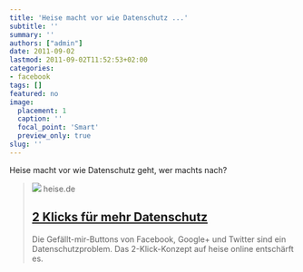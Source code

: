 ```yaml
---
title: 'Heise macht vor wie Datenschutz ...'
subtitle: ''
summary: ''
authors: ["admin"]
date: 2011-09-02
lastmod: 2011-09-02T11:52:53+02:00
categories:
- facebook
tags: []
featured: no
image:
  placement: 1
  caption: ''
  focal_point: 'Smart'
  preview_only: true
slug: ''
---
```

Heise macht vor wie Datenschutz geht, wer machts nach?
> [![](https://heise.cloudimg.io/bound/1200x1200/q85.png-lossy-85.webp-lossy-85.foil1/_www-heise-de_/ct/icons/ct_facebook_social_graph.png)](http://www.heise.de/ct/artikel/2-Klicks-fuer-mehr-Datenschutz-1333879.html)
> heise.de
> ## [2 Klicks für mehr Datenschutz](http://www.heise.de/ct/artikel/2-Klicks-fuer-mehr-Datenschutz-1333879.html)
>
>Die Gefällt-mir-Buttons von Facebook, Google+ und Twitter sind ein Datenschutzproblem. Das 2-Klick-Konzept auf heise online entschärft es.


